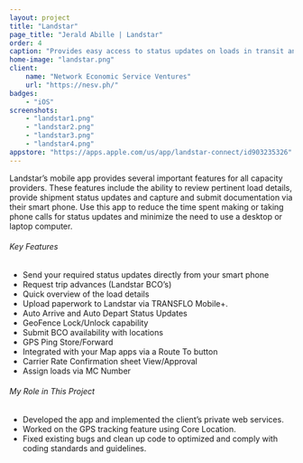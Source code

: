 ```yaml
---
layout: project
title: "Landstar"
page_title: "Jerald Abille | Landstar"
order: 4
caption: "Provides easy access to status updates on loads in transit and visibility to freight bill details"
home-image: "landstar.png"
client:
    name: "Network Economic Service Ventures"
    url: "https://nesv.ph/"
badges:
    - "iOS"
screenshots:
    - "landstar1.png"
    - "landstar2.png"
    - "landstar3.png"
    - "landstar4.png"
appstore: "https://apps.apple.com/us/app/landstar-connect/id903235326"
---
```


Landstar’s mobile app provides several important features for all capacity providers. These features include the ability to review pertinent load details, provide shipment status updates and capture and submit documentation via their smart phone. Use this app to reduce the time spent making or taking phone calls for status updates and minimize the need to use a desktop or laptop computer.

###### Key Features
- Send your required status updates directly from your smart phone
- Request trip advances (Landstar BCO’s)
- Quick overview of the load details
- Upload paperwork to Landstar via TRANSFLO Mobile+.
- Auto Arrive and Auto Depart Status Updates
- GeoFence Lock/Unlock capability
- Submit BCO availability with locations
- GPS Ping Store/Forward
- Integrated with your Map apps via a Route To button
- Carrier Rate Confirmation sheet View/Approval
- Assign loads via MC Number

###### My Role in This Project
- Developed the app and implemented the client’s private web services.
- Worked on the GPS tracking feature using Core Location.
- Fixed existing bugs and clean up code to optimized and comply with coding standards and guidelines.